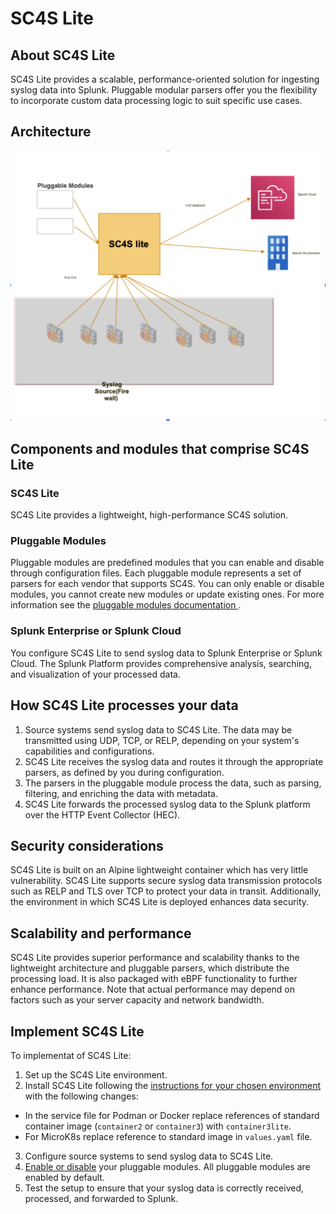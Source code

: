 # SC4S Lite

## About SC4S Lite
SC4S Lite provides a scalable, performance-oriented solution for ingesting syslog data into Splunk. Pluggable modular parsers offer you the flexibility to incorporate custom data processing logic to suit specific use cases.

## Architecture
![architecture diagram](sc4slite_arch_diag.png)

## Components and modules that comprise SC4S Lite 

### SC4S Lite
SC4S Lite provides a lightweight, high-performance SC4S solution.

### Pluggable Modules
Pluggable modules are predefined modules that you can enable and disable through configuration files. Each pluggable module represents a set of parsers for each vendor that supports SC4S. You can only enable or disable modules, you cannot create new modules or update existing ones. For more information see the [pluggable modules documentation ](pluggable_modules.md).

### Splunk Enterprise or Splunk Cloud
You configure SC4S Lite to send syslog data to Splunk Enterprise or Splunk Cloud. The Splunk Platform provides comprehensive analysis, searching, and visualization of your processed data.

##  How SC4S Lite processes your data
1. Source systems send syslog data to SC4S Lite. The data may be transmitted using UDP, TCP, or RELP, depending on your system's capabilities and configurations.
2. SC4S Lite receives the syslog data and routes it through the appropriate parsers, as defined by you during configuration.
3. The parsers in the pluggable module process the data, such as parsing, filtering, and enriching the data with metadata.
4. SC4S Lite forwards the processed syslog data to the Splunk platform over the HTTP Event Collector (HEC).

## Security considerations
SC4S Lite is built on an Alpine lightweight container which has very little vulnerability. SC4S Lite supports secure syslog data transmission protocols such as RELP and TLS over TCP to protect your data in transit. Additionally, the environment in which SC4S Lite is deployed enhances data security.

## Scalability and performance
SC4S Lite provides superior performance and scalability thanks to the lightweight architecture and pluggable parsers, which distribute the processing load. It is also packaged with eBPF functionality to further enhance performance. Note that actual performance may depend on factors such as your server capacity and network bandwidth.

## Implement SC4S Lite
To implementat of SC4S Lite:

1. Set up the SC4S Lite environment.
2. Install SC4S Lite following the [instructions for your chosen environment](./gettingstarted/) with the following changes:
* In the service file for Podman or Docker replace references of standard container image (`container2` or `container3`) with `container3lite`.
* For MicroK8s replace reference to standard image in `values.yaml` file.
3. Configure source systems to send syslog data to SC4S Lite.
4. [Enable or disable](pluggable_modules.md) your pluggable modules. All pluggable modules are enabled by default.
7. Test the setup to ensure that your syslog data is correctly received, processed, and forwarded to Splunk.
